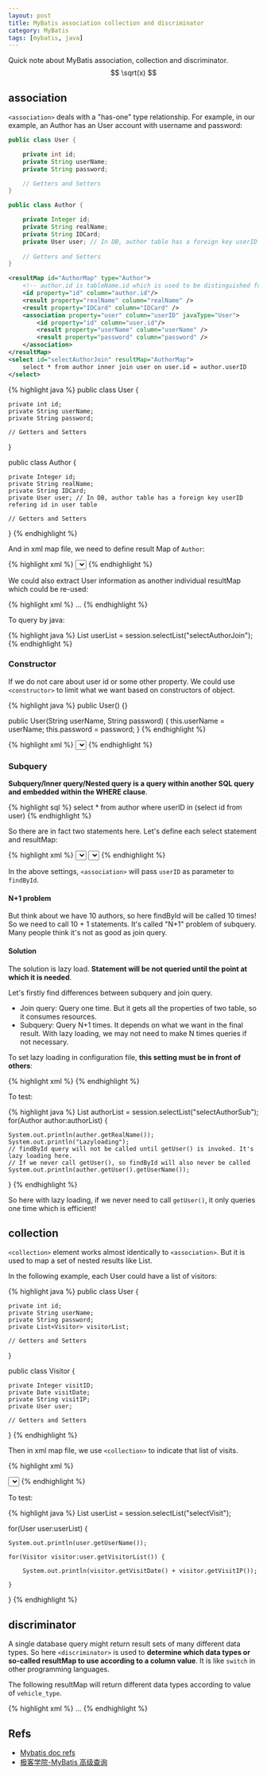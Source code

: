 ```yaml
---
layout: post
title: MyBatis association collection and discriminator
category: MyBatis
tags: [mybatis, java]
---
```


Quick note about MyBatis association, collection and discriminator.
$$ \sqrt(x) $$

## association

`<association>` deals with a "has-one" type relationship. For example, in our example, an Author has an User account with username and password:

```java 
public class User {

	private int id;
	private String userName;
	private String password;

	// Getters and Setters
}

public class Author {

	private Integer id;
	private String realName;
	private String IDCard;
	private User user; // In DB, author table has a foreign key userID refering id in user table
	
	// Getters and Setters
}
```

```xml
<resultMap id="AuthorMap" type="Author">
	<!-- author.id is tableName.id which is used to be distinguished from user.id -->
	<id property="id" column="author.id"/>
	<result property="realName" column="realName" />
	<result property="IDCard" column="IDCard" />
	<association property="user" column="userID" javaType="User">
		<id property="id" column="user.id"/>
		<result property="userName" column="userName" />
		<result property="password" column="password" />
	</association>
</resultMap>
<select id="selectAuthorJoin" resultMap="AuthorMap">
	select * from author inner join user on user.id = author.userID
</select>
```
{% highlight java %}
public class User {

	private int id;
	private String userName;
	private String password;

	// Getters and Setters
}

public class Author {

	private Integer id;
	private String realName;
	private String IDCard;
	private User user; // In DB, author table has a foreign key userID refering id in user table
	
	// Getters and Setters
}
{% endhighlight %}

And in xml map file, we need to define result Map of `Author`:

{% highlight xml %}
<resultMap id="AuthorMap" type="Author">
	<!-- author.id is tableName.id which is used to be distinguished from user.id -->
	<id property="id" column="author.id"/>
	<result property="realName" column="realName" />
	<result property="IDCard" column="IDCard" />
	<association property="user" column="userID" javaType="User">
		<id property="id" column="user.id"/>
		<result property="userName" column="userName" />
		<result property="password" column="password" />
	</association>
</resultMap>
<select id="selectAuthorJoin" resultMap="AuthorMap">
	select * from author inner join user on user.id = author.userID
</select>
{% endhighlight %}

We could also extract User information as another individual resultMap which could be re-used:

{% highlight xml %}
<resultMap id="AuthorMap" type="Author">
	...
	<association property="user" column="userID" javaType="User" resultMap="userMap"/>
</resultMap>
<resultMap id="userMap" type="User">
	<id property="id" column="id"/>
	<result property="userName" column="userName" />
	<result property="password" column="password" />
</resultMap>
{% endhighlight %}

To query by java:

{% highlight java %}
List<User> userList = session.selectList("selectAuthorJoin");
{% endhighlight %}

### Constructor

If we do not care about user id or some other property. We could use `<constructor>` to limit what we want based on constructors of object.

{% highlight java %}
public User() {}

public User(String userName, String password) {
	this.userName = userName;
	this.password = password;
}
{% endhighlight %}

{% highlight xml %}
<resultMap id="AuthorMapByConstructor" type="Author">
	<id property="id" column="author.id" />
	<result property="realName" column="realName" />
	<result property="IDCard" column="IDCard" />
	<association property="user" column="userID" javaType="JiKeUser">
		<constructor>
			<arg column="userName" javaType="String" />
			<arg column="password" javaType="String" />
		</constructor>
	</association>
</resultMap>
<select id="selectAuthorJoin" resultMap="AuthorMapByConstructor">
	select * from author inner join user on user.id = author.userID
</select>
{% endhighlight %}

### Subquery

**Subquery/Inner query/Nested query is a query within another SQL query and embedded within the WHERE clause**.

{% highlight sql %}
select * from author where userID in (select id from user)
{% endhighlight %}

So there are in fact two statements here. Let's define each select statement and resultMap:

{% highlight xml %}
<resultMap id="AuthorSubMap" type="Author">
	<id property="id" column="author.id" />
	<result property="realName" column="realName" />
	<result property="IDCard" column="IDCard" />
	<association property="user" column="userID" javaType="User" select="findById"/>
</resultMap>
<select id="findById" parameterType="int" resultType="User">
	select * from user where id=#{id}
</select>
<select id="selectAuthorSub" resultMap="AuthorSubMap">
	select * from author 
</select>
{% endhighlight %}

In the above settings, `<association>` will pass `userID` as parameter to `findById`.

#### N+1 problem

But think about we have 10 authors, so here findById will be called 10 times! So we need to call 10 + 1 statements. It's called "N+1" problem of subquery. Many people think it's not as good as join query.

#### Solution

The solution is lazy load. **Statement will be not queried until the point at which it is needed**.

Let's firstly find differences between subquery and join query.

* Join query: Query one time. But it gets all the properties of two table, so it consumes resources.
* Subquery: Query N+1 times. It depends on what we want in the final result. With lazy loading, we may not need to make N times queries if not necessary.

To set lazy loading in configuration file, **this setting must be in front of others**:

{% highlight xml %}
<settings>
	<setting name="lazyLoadingEnabled" value="true"/>
	<setting name="aggressiveLazyLoading" value="false"/>
</settings>
{% endhighlight %}

To test:

{% highlight java %}
List<Author> authorList = session.selectList("selectAuthorSub");
for(Author author:authorList) {

	System.out.println(auther.getRealName());
	System.out.println("Lazyloading");
	// findById query will not be called until getUser() is invoked. It's lazy loading here.
	// If we never call getUser(), so findById will also never be called
	System.out.println(auther.getUser().getUserName());
	
}
{% endhighlight %}

So here with lazy loading, if we never need to call `getUser()`, it only queries one time which is efficient!

## collection

`<collection>` element works almost identically to `<association>`. But it is used to map a set of nested results like List.

In the following example, each User could have a list of visitors:

{% highlight java %}
public class User {

	private int id;
	private String userName;
	private String password;
	private List<Visitor> visitorList;

	// Getters and Setters
}

public class Visitor {

    private Integer visitID;
    private Date visitDate;
    private String visitIP;
    private User user; 

    // Getters and Setters
}
{% endhighlight %}

Then in xml map file, we use `<collection>` to indicate that list of visits.

{% highlight xml %}
<resultMap id="visitMap" type="User">
	<id property="id" column="id" />
	<result property="userName" column="userName" />
	<!-- `ofType` indicates the containing type of ArrayList -->
	<collection property="visitorList" javaType="ArrayList" column="visitID" ofType="Visitor">
		<result property="visitID" column="visitID" />
		<result property="visitIP" column="visitIP" />
		<result property="visitDate" column="visitDate" />
	</collection>
</resultMap>

<select id="selectVisit" resultMap="visitMap">
	select * from user inner join visitor on user.id = visit.userID
</select>
{% endhighlight %}

To test:

{% highlight java %}
List<User> userList = session.selectList("selectVisit"); 

for(User user:userList) {

	System.out.println(user.getUserName());

	for(Visitor visitor:user.getVisitorList()) {

		System.out.println(visitor.getVisitDate() + visitor.getVisitIP());

	}	
}
{% endhighlight %}

## discriminator

A single database query might return result sets of many different data types. So here `<discriminator>` is used to **determine which data types or so-called resultMap to use according to a column value**. It is like `switch` in other programming languages.

The following resultMap will return different data types according to value of `vehicle_type`.

{% highlight xml %}
<resultMap id="vehicleResult" type="Vehicle">
  <id property="id" column="id" />
  ...
  <discriminator javaType="int" column="vehicle_type">
    <case value="1" resultType="carResult">
      <result property="doorCount" column="door_count" />
    </case>
    <case value="2" resultType="truckResult">
      <result property="boxSize" column="box_size" />
      <result property="extendedCab" column="extended_cab" />
    </case>
    <case value="3" resultType="suvResult">
      <result property="allWheelDrive" column="all_wheel_drive" />
    </case>
  </discriminator>
</resultMap>
{% endhighlight %}

## Refs

* [Mybatis doc refs](http://www.mybatis.org/mybatis-3/index.html)
* [极客学院-MyBatis 高级查询](http://jiuye.jikexueyuan.com/play?id=924&class_id=36)